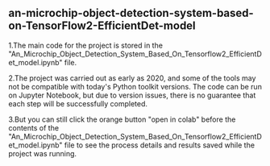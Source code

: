 ## an-microchip-object-detection-system-based-on-TensorFlow2-EfficientDet-model

1.The main code for the project is stored in the "An_Microchip_Object_Detection_System_Based_On_Tensorflow2_EfficientDet_model.ipynb" file.

2.The project was carried out as early as 2020, and some of the tools may not be compatible with today's Python toolkit versions. The code can be run on Jupyter Notebook, but due to version issues, there is no guarantee that each step will be successfully completed.

3.But you can still click the orange button "open in colab" before the contents of the "An_Microchip_Object_Detection_System_Based_On_Tensorflow2_EfficientDet_model.ipynb" file to see the process details and results saved while the project was running.
